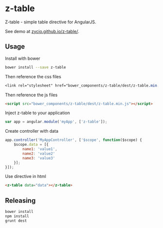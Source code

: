 z-table
=====================

Z-table - simple table directive for AngularJS.

See demo at [zycio.github.io/z-table/](https://zycio.github.io/z-table/).

## Usage
Install with bower

```bash
bower install --save z-table
```

Then reference the css files
```css
<link rel="stylesheet" href="bower_components/z-table/dest/z-table.min.css" /> />
```

Then reference the js files
```html
<script src="bower_components/z-table/dest/z-table.min.js"></script>
```

Inject z-table to your application
```js
var app = angular.module('myApp', ['z-table']);
```

Create controller with data
```js
app.controller('MyAppController', ['$scope', function($scope) {
    $scope.data = [{
        name1: 'value1',
        name2: 'value2'
        name3: 'value3'
    }];
}]);
```

Use directive in html
```html
<z-table data="data"></z-table>
```

## Releasing
```bash
bower install
npm install
grunt dest
```
